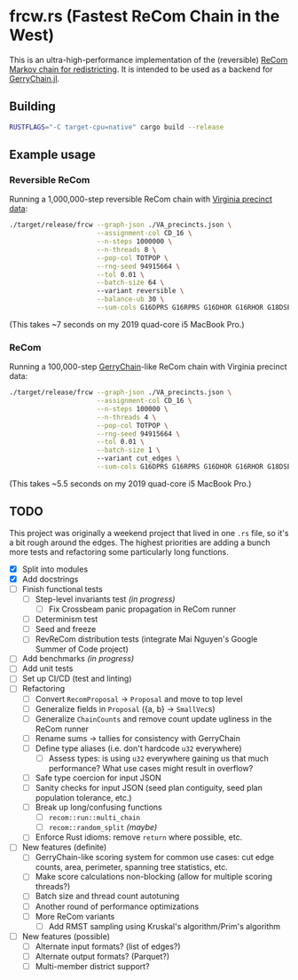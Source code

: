 # frcw.rs (Fastest ReCom Chain in the West)

This is an ultra-high-performance implementation of the (reversible) [ReCom Markov chain for redistricting](https://arxiv.org/abs/1911.05725). It is intended to be used as a backend for [GerryChain.jl](https://github.com/mggg/GerryChainJulia/).

## Building
```sh
RUSTFLAGS="-C target-cpu=native" cargo build --release
```

## Example usage

### Reversible ReCom
Running a 1,000,000-step reversible ReCom chain with [Virginia precinct data](https://github.com/mggg-states/VA-shapefiles):

```sh
./target/release/frcw --graph-json ./VA_precincts.json \
                      --assignment-col CD_16 \
                      --n-steps 1000000 \
                      --n-threads 8 \
                      --pop-col TOTPOP \
                      --rng-seed 94915664 \
                      --tol 0.01 \
                      --batch-size 64 \ 
                      --variant reversible \
                      --balance-ub 30 \
                      --sum-cols G16DPRS G16RPRS G16DHOR G16RHOR G18DSEN G18RSEN > va_revrecom.jsonl
```

(This takes ~7 seconds on my 2019 quad-core i5 MacBook Pro.)


### ReCom
Running a 100,000-step [GerryChain](https://github.com/mggg/gerrychain)-like ReCom chain with Virginia precinct data:
```sh
./target/release/frcw --graph-json ./VA_precincts.json \
                      --assignment-col CD_16 \
                      --n-steps 100000 \
                      --n-threads 4 \
                      --pop-col TOTPOP \
                      --rng-seed 94915664 \
                      --tol 0.01 \
                      --batch-size 1 \ 
                      --variant cut_edges \
                      --sum-cols G16DPRS G16RPRS G16DHOR G16RHOR G18DSEN G18RSEN > va_recom.jsonl
```

(This takes ~5.5 seconds on my 2019 quad-core i5 MacBook Pro.)

## TODO
This project was originally a weekend project that lived in one `.rs` file, so it's a bit rough around the edges. The highest priorities are adding a bunch more tests and refactoring some particularly long functions.

- [x] Split into modules
- [x] Add docstrings
- [ ] Finish functional tests
  - [ ] Step-level invariants test _(in progress)_
    - [ ] Fix Crossbeam panic propagation in ReCom runner
  - [ ] Determinism test
  - [ ] Seed and freeze
  - [ ] RevReCom distribution tests (integrate Mai Nguyen's Google Summer of Code project)
- [ ] Add benchmarks _(in progress)_
- [ ] Add unit tests
- [ ] Set up CI/CD (test and linting)
- [ ] Refactoring 
  - [ ] Convert `RecomProposal` → `Proposal` and move to top level
  - [ ] Generalize fields in `Proposal` ({a, b} → `SmallVec`s)
  - [ ] Generalize `ChainCounts` and remove count update ugliness in the ReCom runner
  - [ ] Rename sums → tallies for consistency with GerryChain
  - [ ] Define type aliases (i.e. don't hardcode `u32` everywhere)
    - [ ] Assess types: is using `u32` everywhere gaining us that much performance? What use cases might result in overflow?
  - [ ] Safe type coercion for input JSON
  - [ ] Sanity checks for input JSON (seed plan contiguity, seed plan population tolerance, etc.)
  - [ ] Break up long/confusing functions
    - [ ] `recom::run::multi_chain`
    - [ ] `recom::random_split` _(maybe)_
  - [ ] Enforce Rust idioms: remove `return` where possible, etc.
- [ ] New features (definite)
  - [ ] GerryChain-like scoring system for common use cases: cut edge counts, area, perimeter, spanning tree statistics, etc.
  - [ ] Make score calculations non-blocking (allow for multiple scoring threads?)
  - [ ] Batch size and thread count autotuning
  - [ ] Another round of performance optimizations
  - [ ] More ReCom variants
      - [ ] Add RMST sampling using Kruskal's algorithm/Prim's algorithm
- [ ] New features (possible)
  - [ ] Alternate input formats? (list of edges?)
  - [ ] Alternate output formats? (Parquet?)
  - [ ] Multi-member district support?
